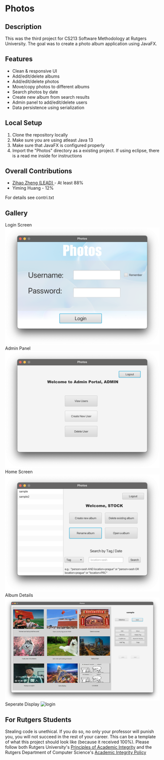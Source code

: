 # Photos


## Description
This was the third project for CS213 Software Methodology at Rutgers University. The goal was to create a photo album application using JavaFX.

## Features
* Clean & responsive UI
* Add/edit/delete albums
* Add/edit/delete photos
* Move/copy photos to different albums
* Search photos by date
* Create new album from search results 
* Admin panel to add/edit/delete users
* Data persistence using serialization

## Local Setup
1. Clone the repository locally
2. Make sure you are using atleast Java 13
3. Make sure that JavaFX is configured properly
4. Import the "Photos" directory as a existing project. If using eclipse, there is a read me inside for instructions

## Overall Contributions 

- [Zihao Zheng (LEAD) ](https://github.com/zhengzihao2002) - At least 88%
- Yiming Huang - 12%

For details see contri.txt

## Gallery
Login Screen
![login](Photos/doc/readme/login.png)
Admin Panel
![login](Photos/doc/readme/admin.png)
Home Screen
![login](Photos/doc/readme/nonadmin.png)
Album Details
![login](Photos/doc/readme/album.png)
Seperate Display
![login](Photos/doc/readme/seperate.png)


## For Rutgers Students
Stealing code is unethical. If you do so, no only your professor will punish you, you will not succeed in the rest of your career. This can be a template of what this project should look like (because it received 100%). 
Please follow both Rutgers University's [Principles of Academic Integrity](http://academicintegrity.rutgers.edu/) and the Rutgers Department of Computer Science's [Academic Integrity Policy](https://www.cs.rutgers.edu/academic-integrity/introduction)
